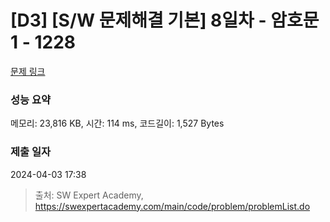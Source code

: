 # [D3] [S/W 문제해결 기본] 8일차 - 암호문1 - 1228 

[문제 링크](https://swexpertacademy.com/main/code/problem/problemDetail.do?contestProbId=AV14w-rKAHACFAYD) 

### 성능 요약

메모리: 23,816 KB, 시간: 114 ms, 코드길이: 1,527 Bytes

### 제출 일자

2024-04-03 17:38



> 출처: SW Expert Academy, https://swexpertacademy.com/main/code/problem/problemList.do
